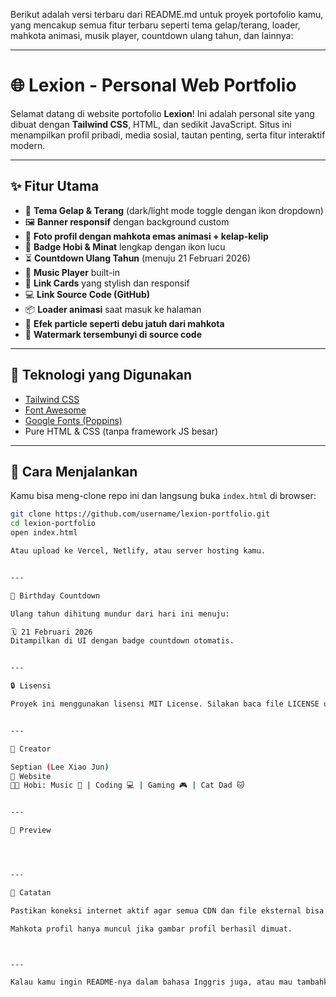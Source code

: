 Berikut adalah versi terbaru dari README.md untuk proyek portofolio kamu, yang mencakup semua fitur terbaru seperti tema gelap/terang, loader, mahkota animasi, musik player, countdown ulang tahun, dan lainnya:


---

# 🌐 Lexion - Personal Web Portfolio

Selamat datang di website portofolio **Lexion**! Ini adalah personal site yang dibuat dengan **Tailwind CSS**, HTML, dan sedikit JavaScript. Situs ini menampilkan profil pribadi, media sosial, tautan penting, serta fitur interaktif modern.

---

## ✨ Fitur Utama

- 🎨 **Tema Gelap & Terang** (dark/light mode toggle dengan ikon dropdown)
- 🖼️ **Banner responsif** dengan background custom
- 👑 **Foto profil dengan mahkota emas animasi + kelap-kelip**
- 🧩 **Badge Hobi & Minat** lengkap dengan ikon lucu
- ⏳ **Countdown Ulang Tahun** (menuju 21 Februari 2026)
- 🎵 **Music Player** built-in
- 🔗 **Link Cards** yang stylish dan responsif
- 💻 **Link Source Code (GitHub)**
- 📦 **Loader animasi** saat masuk ke halaman
- 🧹 **Efek particle seperti debu jatuh dari mahkota**
- 🔐 **Watermark tersembunyi di source code**

---

## 🌈 Teknologi yang Digunakan

- [Tailwind CSS](https://tailwindcss.com)
- [Font Awesome](https://fontawesome.com)
- [Google Fonts (Poppins)](https://fonts.google.com/specimen/Poppins)
- Pure HTML & CSS (tanpa framework JS besar)

---

## 🔧 Cara Menjalankan

Kamu bisa meng-clone repo ini dan langsung buka `index.html` di browser:

```bash
git clone https://github.com/username/lexion-portfolio.git
cd lexion-portfolio
open index.html

Atau upload ke Vercel, Netlify, atau server hosting kamu.


---

📆 Birthday Countdown

Ulang tahun dihitung mundur dari hari ini menuju:

🗓️ 21 Februari 2026
Ditampilkan di UI dengan badge countdown otomatis.


---

🔒 Lisensi

Proyek ini menggunakan lisensi MIT License. Silakan baca file LICENSE untuk informasi lebih lanjut.


---

👤 Creator

Septian (Lee Xiao Jun)
🔗 Website
🐱‍🏍 Hobi: Music 🎵 | Coding 💻 | Gaming 🎮 | Cat Dad 🐱


---

📸 Preview




---

📝 Catatan

Pastikan koneksi internet aktif agar semua CDN dan file eksternal bisa dimuat.

Mahkota profil hanya muncul jika gambar profil berhasil dimuat.



---

Kalau kamu ingin README-nya dalam bahasa Inggris juga, atau mau tambahkan badge GitHub otomatis (stars, forks, dll), tinggal bilang ya!

